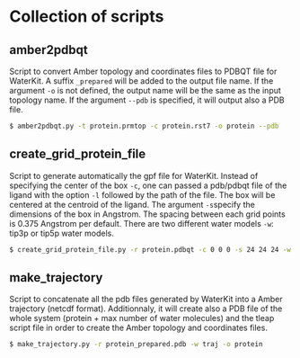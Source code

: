 # Collection of scripts

## amber2pdbqt

Script to convert Amber topology and coordinates files to PDBQT file for WaterKit. A suffix ```_prepared``` will be added to the output file name. If the argument ```-o``` is not defined, the output name will be the same as the input topology name. If the argument ```--pdb``` is specified, it will output also a PDB file.

```bash
$ amber2pdbqt.py -t protein.prmtop -c protein.rst7 -o protein --pdb
```

## create_grid_protein_file

Script to generate automatically the gpf file for WaterKit. Instead of specifying the center of the box ```-c```, one can passed a pdb/pdbqt file of the ligand with the option ```-l``` followed by the path of the file. The box will be centered at the centroid of the ligand. The argument ```-s```specify the dimensions of the box in Angstrom. The spacing between each grid points is 0.375 Angstrom per default. There are two different water models ```-w```: tip3p or tip5p water models.

```bash
$ create_grid_protein_file.py -r protein.pdbqt -c 0 0 0 -s 24 24 24 -w "tip3p" -o protein.gpf
```

## make_trajectory

Script to concatenate all the pdb files generated by WaterKit into a Amber trajectory (netcdf format). Additionnaly, it will create also a PDB file of the whole system (protein + max number of water molecules) and the tleap script file in order to create the Amber topology and coordinates files.

```bash
$ make_trajectory.py -r protein_prepared.pdb -w traj -o protein
```
